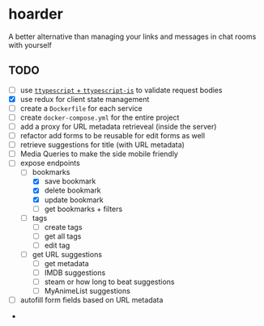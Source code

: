 # hoarder
A better alternative than managing your links and messages in chat rooms with yourself

## TODO

- [ ] use [`ttypescript` + `ttypescript-is`](https://stackoverflow.com/a/60824562) to validate request bodies
- [x] use redux for client state management
- [ ] create a `Dockerfile` for each service
- [ ] create `docker-compose.yml` for the entire project
- [ ] add a proxy for URL metadata retrieveal (inside the server)
- [ ] refactor add forms to be reusable for edit forms as well
- [ ] retrieve suggestions for title (with URL metadata)
- [ ] Media Queries to make the side mobile friendly
- [ ] expose endpoints
  - [ ] bookmarks 
    - [x] save bookmark
    - [x] delete bookmark
    - [x] update bookmark
    - [ ] get bookmarks + filters
  - [ ] tags
    - [ ] create tags
    - [ ] get all tags
    - [ ] edit tag 
  - [ ] get URL suggestions
    - [ ] get metadata
    - [ ] IMDB suggestions
    - [ ] steam or how long to beat suggestions
    - [ ] MyAnimeList suggestions
- [ ] autofill form fields based on URL metadata
- 